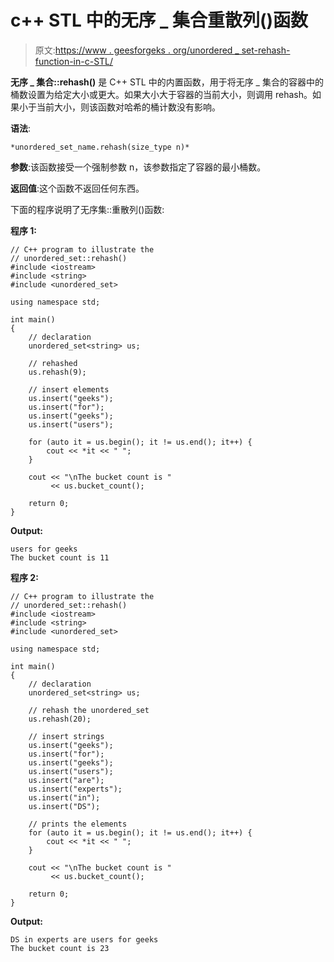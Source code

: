 # c++ STL 中的无序 _ 集合重散列()函数

> 原文:[https://www . geesforgeks . org/unordered _ set-rehash-function-in-c-STL/](https://www.geeksforgeeks.org/unordered_set-rehash-function-in-c-stl/)

**无序 _ 集合::rehash()** 是 C++ STL 中的内置函数，用于将无序 _ 集合的容器中的桶数设置为给定大小或更大。如果大小大于容器的当前大小，则调用 rehash。如果小于当前大小，则该函数对哈希的桶计数没有影响。

**语法**:

```
*unordered_set_name.rehash(size_type n)*
```

**参数**:该函数接受一个强制参数 n，该参数指定了容器的最小桶数。

**返回值**:这个函数不返回任何东西。

下面的程序说明了无序集::重散列()函数:

**程序 1:**

```
// C++ program to illustrate the
// unordered_set::rehash()
#include <iostream>
#include <string>
#include <unordered_set>

using namespace std;

int main()
{
    // declaration
    unordered_set<string> us;

    // rehashed
    us.rehash(9);

    // insert elements
    us.insert("geeks");
    us.insert("for");
    us.insert("geeks");
    us.insert("users");

    for (auto it = us.begin(); it != us.end(); it++) {
        cout << *it << " ";
    }

    cout << "\nThe bucket count is "
         << us.bucket_count();

    return 0;
}
```

**Output:**

```
users for geeks 
The bucket count is 11

```

**程序 2:**

```
// C++ program to illustrate the
// unordered_set::rehash()
#include <iostream>
#include <string>
#include <unordered_set>

using namespace std;

int main()
{
    // declaration
    unordered_set<string> us;

    // rehash the unordered_set
    us.rehash(20);

    // insert strings
    us.insert("geeks");
    us.insert("for");
    us.insert("geeks");
    us.insert("users");
    us.insert("are");
    us.insert("experts");
    us.insert("in");
    us.insert("DS");

    // prints the elements
    for (auto it = us.begin(); it != us.end(); it++) {
        cout << *it << " ";
    }

    cout << "\nThe bucket count is "
         << us.bucket_count();

    return 0;
}
```

**Output:**

```
DS in experts are users for geeks 
The bucket count is 23

```